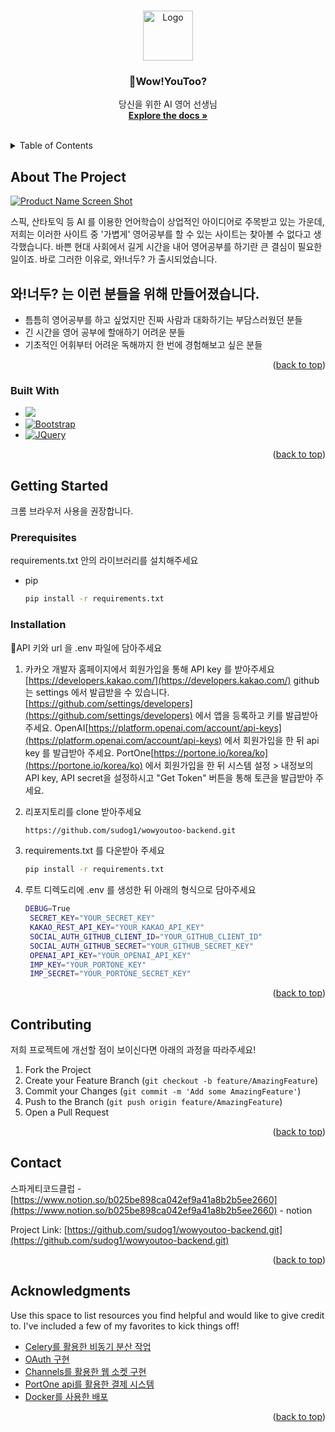 <!-- Improved compatibility of back to top link: See: https://github.com/othneildrew/Best-README-Template/pull/73 -->
<a name="readme-top"></a>
<!--
*** Thanks for checking out the Best-README-Template. If you have a suggestion
*** that would make this better, please fork the repo and create a pull request
*** or simply open an issue with the tag "enhancement".
*** Don't forget to give the project a star!
*** Thanks again! Now go create something AMAZING! :D
-->



<!-- PROJECT SHIELDS -->
<!--
*** I'm using markdown "reference style" links for readability.
*** Reference links are enclosed in brackets [ ] instead of parentheses ( ).
*** See the bottom of this document for the declaration of the reference variables
*** for contributors-url, forks-url, etc. This is an optional, concise syntax you may use.
*** https://www.markdownguide.org/basic-syntax/#reference-style-links
-->


<!-- PROJECT LOGO -->
<br />
<div align="center">
  <a href="https://github.com/othneildrew/Best-README-Template">
    <img src="images/logo.png" alt="Logo" width="80" height="80">
  </a>

  <h3 align="center">Wow!YouToo?</h3>

  <p align="center">
    당신을 위한 AI 영어 선생님
    <br />
    <a href="https://github.com/sudog1/wowyoutoo-backend#readme"><strong>Explore the docs »</strong></a>
    <br />
    <br />
  </p>
</div>



<!-- TABLE OF CONTENTS -->
<details>
  <summary>Table of Contents</summary>
  <ol>
    <li>
      <a href="#about-the-project">About The Project</a>
      <ul>
        <li><a href="#built-with">Built With</a></li>
      </ul>
    </li>
    <li>
      <a href="#getting-started">Getting Started</a>
      <ul>
        <li><a href="#prerequisites">Prerequisites</a></li>
        <li><a href="#installation">Installation</a></li>
      </ul>
    </li>
    <li><a href="#usage">Usage</a></li>
    <li><a href="#contributing">Contributing</a></li>
    <li><a href="#contact">Contact</a></li>
    <li><a href="#acknowledgments">Acknowledgments</a></li>
  </ol>
</details>



<!-- ABOUT THE PROJECT -->
## About The Project

[![Product Name Screen Shot][product-screenshot]](https://wowyoutoo.me/main.html)

스픽, 산타토익 등 AI 를 이용한 언어학습이 상업적인 아이디어로 주목받고 있는 가운데, 저희는 이러한 사이트 중 '가볍게' 영어공부를 할 수 있는 사이트는 찾아볼 수 없다고 생각했습니다. 바쁜 현대 사회에서 길게 시간을 내어 영어공부를 하기란 큰 결심이 필요한 일이죠. 바로 그러한 이유로, 와!너두? 가 출시되었습니다.

## 와!너두? 는 이런 분들을 위해 만들어졌습니다.

* 틈틈히 영어공부를 하고 싶었지만 진짜 사람과 대화하기는 부담스러웠던 분들
* 긴 시간을 영어 공부에 할애하기 어려운 분들
* 기초적인 어휘부터 어려운 독해까지 한 번에 경험해보고 싶은 분들



<p align="right">(<a href="#readme-top">back to top</a>)</p>



### Built With

* <img src="https://img.shields.io/badge/python-3776AB?style=for-the-badge&logo=python&logoColor=white"> 
* [![Bootstrap][Bootstrap.com]][Bootstrap-url]
* [![JQuery][JQuery.com]][JQuery-url]

<p align="right">(<a href="#readme-top">back to top</a>)</p>



<!-- GETTING STARTED -->
## Getting Started

크롬 브라우저 사용을 권장합니다.

### Prerequisites

requirements.txt 안의 라이브러리를 설치해주세요
* pip
  ```sh
  pip install -r requirements.txt
  ```

### Installation

API 키와 url 을 .env 파일에 담아주세요

1. 카카오 개발자 홈페이지에서 회원가입을 통해 API key 를 받아주세요 [https://developers.kakao.com/](https://developers.kakao.com/) github 는 settings 에서 발급받을 수 있습니다. 
[https://github.com/settings/developers](https://github.com/settings/developers) 에서 앱을 등록하고 키를 발급받아 주세요. 
OpenAI[https://platform.openai.com/account/api-keys](https://platform.openai.com/account/api-keys) 에서 회원가입을 한 뒤 api key 를 발급받아 주세요.
PortOne[https://portone.io/korea/ko](https://portone.io/korea/ko) 에서 회원가입을 한 뒤 시스템 설정 > 내정보의 API key, API secret을 설정하시고 "Get Token" 버튼을 통해 토큰을 발급받아 주세요.

2. 리포지토리를 clone 받아주세요
   ```sh
   https://github.com/sudog1/wowyoutoo-backend.git
   ```
3. requirements.txt 를 다운받아 주세요
   ```sh
   pip install -r requirements.txt
   ```
4. 루트 디렉도리에 .env 를 생성한 뒤 아래의 형식으로 담아주세요
   ```sh
   DEBUG=True
    SECRET_KEY="YOUR_SECRET_KEY"
    KAKAO_REST_API_KEY="YOUR_KAKAO_API_KEY"
    SOCIAL_AUTH_GITHUB_CLIENT_ID="YOUR_GITHUB_CLIENT_ID"
    SOCIAL_AUTH_GITHUB_SECRET="YOUR_GITHUB_SECRET_KEY"
    OPENAI_API_KEY="YOUR_OPENAI_API_KEY"
    IMP_KEY="YOUR_PORTONE_KEY"
    IMP_SECRET="YOUR_PORTONE_SECRET_KEY"
   ```

<p align="right">(<a href="#readme-top">back to top</a>)</p>


<!-- CONTRIBUTING -->
## Contributing

저희 프로젝트에 개선할 점이 보이신다면 아래의 과정을 따라주세요!

1. Fork the Project
2. Create your Feature Branch (`git checkout -b feature/AmazingFeature`)
3. Commit your Changes (`git commit -m 'Add some AmazingFeature'`)
4. Push to the Branch (`git push origin feature/AmazingFeature`)
5. Open a Pull Request

<p align="right">(<a href="#readme-top">back to top</a>)</p>


<!-- CONTACT -->
## Contact

스파게티코드클럽 - [https://www.notion.so/b025be898ca042ef9a41a8b2b5ee2660](https://www.notion.so/b025be898ca042ef9a41a8b2b5ee2660) - notion

Project Link: [https://github.com/sudog1/wowyoutoo-backend.git](https://github.com/sudog1/wowyoutoo-backend.git)

<p align="right">(<a href="#readme-top">back to top</a>)</p>



<!-- ACKNOWLEDGMENTS -->
## Acknowledgments

Use this space to list resources you find helpful and would like to give credit to. I've included a few of my favorites to kick things off!

* [Celery를 활용한 비동기 분산 작업](https://www.notion.so/Celery-aa7b0607d381467aa5b3034161ac718e)
* [OAuth 구현](https://www.notion.so/OAuth-097483a7f83c42b78cbf34d9a3c21859)
* [Channels를 활용한 웹 소켓 구현](https://www.notion.so/Channels-a2a80848fe94494180c884f404fe8899)
* [PortOne api를 활용한 결제 시스템](https://www.notion.so/PortOne-api-af97108e76184d63abb757a2e93db3a9)
* [Docker를 사용한 배포](https://www.notion.so/Docker-6d1f8d20a0484bdfac1a145de873aad4)

<p align="right">(<a href="#readme-top">back to top</a>)</p>



<!-- MARKDOWN LINKS & IMAGES -->
<!-- https://www.markdownguide.org/basic-syntax/#reference-style-links -->
[contributors-shield]: https://img.shields.io/github/contributors/othneildrew/Best-README-Template.svg?style=for-the-badge
[contributors-url]: https://github.com/othneildrew/Best-README-Template/graphs/contributors
[forks-shield]: https://img.shields.io/github/forks/othneildrew/Best-README-Template.svg?style=for-the-badge
[forks-url]: https://github.com/othneildrew/Best-README-Template/network/members
[stars-shield]: https://img.shields.io/github/stars/othneildrew/Best-README-Template.svg?style=for-the-badge
[stars-url]: https://github.com/othneildrew/Best-README-Template/stargazers
[issues-shield]: https://img.shields.io/github/issues/othneildrew/Best-README-Template.svg?style=for-the-badge
[issues-url]: https://github.com/othneildrew/Best-README-Template/issues
[license-shield]: https://img.shields.io/github/license/othneildrew/Best-README-Template.svg?style=for-the-badge
[license-url]: https://github.com/othneildrew/Best-README-Template/blob/master/LICENSE.txt
[linkedin-shield]: https://img.shields.io/badge/-LinkedIn-black.svg?style=for-the-badge&logo=linkedin&colorB=555
[linkedin-url]: https://linkedin.com/in/othneildrew
[product-screenshot]: images/screenshot.png
[Next.js]: https://img.shields.io/badge/next.js-000000?style=for-the-badge&logo=nextdotjs&logoColor=white
[Next-url]: https://nextjs.org/
[React.js]: https://img.shields.io/badge/React-20232A?style=for-the-badge&logo=react&logoColor=61DAFB
[React-url]: https://reactjs.org/
[Vue.js]: https://img.shields.io/badge/Vue.js-35495E?style=for-the-badge&logo=vuedotjs&logoColor=4FC08D
[Vue-url]: https://vuejs.org/
[Angular.io]: https://img.shields.io/badge/Angular-DD0031?style=for-the-badge&logo=angular&logoColor=white
[Angular-url]: https://angular.io/
[Svelte.dev]: https://img.shields.io/badge/Svelte-4A4A55?style=for-the-badge&logo=svelte&logoColor=FF3E00
[Svelte-url]: https://svelte.dev/
[Laravel.com]: https://img.shields.io/badge/Laravel-FF2D20?style=for-the-badge&logo=laravel&logoColor=white
[Laravel-url]: https://laravel.com
[Bootstrap.com]: https://img.shields.io/badge/Bootstrap-563D7C?style=for-the-badge&logo=bootstrap&logoColor=white
[Bootstrap-url]: https://getbootstrap.com
[JQuery.com]: https://img.shields.io/badge/jQuery-0769AD?style=for-the-badge&logo=jquery&logoColor=white
[JQuery-url]: https://jquery.com 
